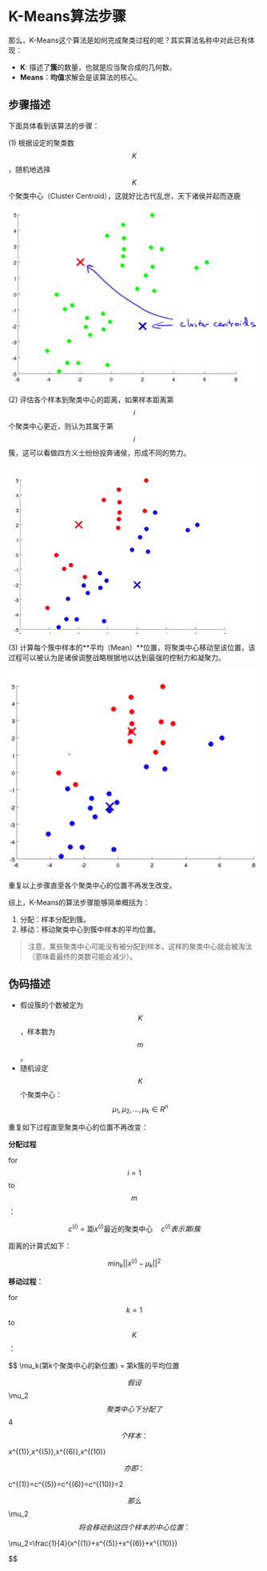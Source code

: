 # K-Means算法步骤

那么，K-Means这个算法是如何完成聚类过程的呢？其实算法名称中对此已有体现：

* **K**: 描述了**簇**的数量，也就是应当聚合成的几何数。
* **Means**：**均值**求解会是该算法的核心。

## 步骤描述

下面具体看到该算法的步骤：

\(1\) 根据设定的聚类数$$K$$，随机地选择$$K$$个聚类中心（Cluster Centroid），这就好比古代乱世，天下诸侯并起而逐鹿

![聚类中心](../attachments/聚类中心.png)

\(2\) 评估各个样本到聚类中心的距离，如果样本距离第$$i$$个聚类中心更近，则认为其属于第$$i$$簇，这可以看做四方义士纷纷投奔诸侯，形成不同的势力。

![划归到簇](../attachments/划归到簇.png)

\(3\) 计算每个簇中样本的**平均（Mean）**位置，将聚类中心移动至该位置，该过程可以被认为是诸侯调整战略根据地以达到最强的控制力和凝聚力。

![移动聚类中心](../attachments/移动聚类中心.png)

重复以上步骤直至各个聚类中心的位置不再发生改变。

综上，K-Means的算法步骤能够简单概括为：  
1. 分配：样本分配到簇。  
2. 移动：移动聚类中心到簇中样本的平均位置。

> 注意，某些聚类中心可能没有被分配到样本，这样的聚类中心就会被淘汰（意味着最终的类数可能会减少）。

## 伪码描述

* 假设簇的个数被定为$$K$$，样本数为$$m$$。
* 随机设定$$K$$个聚类中心：$$\mu_1,\mu_2,...,\mu_k \in R^n$$

重复如下过程直至聚类中心的位置不再改变：

**分配过程**

for $$i=1$$ to $$m$$：


$$
c^{(i)} = \mbox{距}x^{(i)}\mbox{最近的聚类中心} \quad c^{(i)}表示第i簇
$$


距离的计算式如下：


$$
\min_k||x^{(i)}-\mu_k||^2
$$


**移动过程**：

for $$k=1$$ to $$K$$：


$$
\mu_k(第k个聚类中心的新位置) = 第k簇的平均位置

$$假设$$\mu_2$$聚类中心下分配了$$4$$个样本：
$$


x^{\(1\)},x^{\(5\)},x^{\(6\)},x^{\(10\)}


$$
亦即：
$$


c^{\(1\)}=c^{\(5\)}=c^{\(6\)}=c^{\(10\)}=2


$$
那么$$\mu_2$$将会移动到这四个样本的中心位置：
$$


\mu\_2=\frac{1}{4}\(x^{\(1\)}+x^{\(5\)}+x^{\(6\)}+x^{\(10\)}\)

$$

